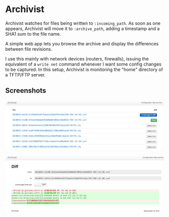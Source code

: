 # Archivist

Archivist watches for files being written to `:incoming_path`. As soon as
one appears, Archivist will move it to `:archive_path`, adding a timestamp
and a SHA1 sum to the file name.

A simple web app lets you browse the archive and display the differences
between file revisions.

I use this mainly with network devices (routers, firewalls),
issuing the equivalent of a `write net` command whenever I want some config
changes to be captured. In this setup, Archivist is monitoring the "home"
directory of a TFTP/FTP server.

## Screenshots

![Archive view](screenshots/webmain.png)


![Diff view](screenshots/webdiff.png)
